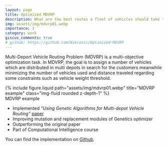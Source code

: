 ```yaml
---
layout: page
title: Optimized MDVRP
description: What are the best routes a fleet of vehicles should take to reach a particular group of customers?
img: assets/img/mdvrp01.webp
importance: 1
category: work
giscus_comments: true
# github: https://github.com/Nikronic/Optimized-MDVRP
---
```


Multi-Deport Vehicle Routing Problem (MDVRP) is a multi-objective optimization task. In MDVRP, the goal is to assign a number of vehicles which are distributed in multi depots in search for the customers meanwhile minimizing the number of vehicles used and distance traveled regarding some constraints such as vehicle weight threshold.

<div class="row">
    <div class="col-sm mt-3 mt-md-0">
        {% include figure.liquid path="assets/img/mdvrp01.webp" title="MDVRP example" class="img-fluid rounded z-depth-1" %}
    </div>
</div>
<div class="caption">
    MDVRP example
</div>

<ul>
    <li>
        Implemented <em>"Using Genetic Algorithms for Multi-depot Vehicle Routing"</em> <a href="https://link.springer.com/chapter/10.1007/978-3-540-85152-3_4">paper</a>
    </li>
    <li>
        Improving mutation and replacement modules of Genetics optimizer
    </li>
    <li>
        Outperforming the original paper
    </li>
    <li>
        Part of Computational Intelligence course
    </li>
</ul>

You can find the implementation on <a href="https://github.com/Nikronic/Optimized-MDVRP">Github</a>.
